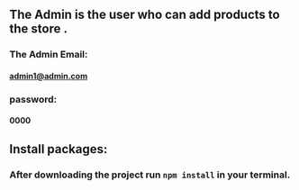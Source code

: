 ﻿## The Admin is the user who can add products to the store .### The Admin Email:#### admin1@admin.com### password:  #### 0000 ## Install packages:### After downloading the project run `npm install` in your terminal.